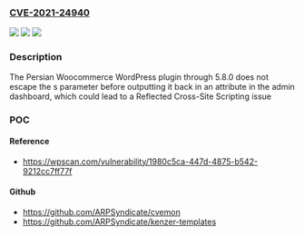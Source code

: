 ### [CVE-2021-24940](https://cve.mitre.org/cgi-bin/cvename.cgi?name=CVE-2021-24940)
![](https://img.shields.io/static/v1?label=Product&message=%D9%88%D9%88%DA%A9%D8%A7%D9%85%D8%B1%D8%B3%20%D9%81%D8%A7%D8%B1%D8%B3%DB%8C&color=blue)
![](https://img.shields.io/static/v1?label=Version&message=5.8.0%3C%3D%205.8.0%20&color=brighgreen)
![](https://img.shields.io/static/v1?label=Vulnerability&message=CWE-79%20Cross-site%20Scripting%20(XSS)&color=brighgreen)

### Description

The Persian Woocommerce WordPress plugin through 5.8.0 does not escape the s parameter before outputting it back in an attribute in the admin dashboard, which could lead to a Reflected Cross-Site Scripting issue

### POC

#### Reference
- https://wpscan.com/vulnerability/1980c5ca-447d-4875-b542-9212cc7ff77f

#### Github
- https://github.com/ARPSyndicate/cvemon
- https://github.com/ARPSyndicate/kenzer-templates

